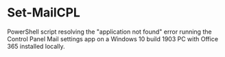 # Set-MailCPL
PowerShell script resolving the "application not found" error running the Control Panel Mail settings app on a Windows 10 build 1903 PC with Office 365 installed locally.
